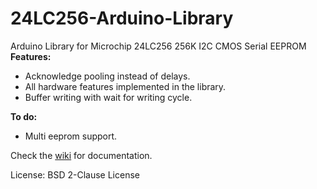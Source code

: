 # 24LC256-Arduino-Library
Arduino Library for Microchip 24LC256 256K I2C CMOS Serial EEPROM
**Features:**
 - Acknowledge pooling instead of delays.
 - All hardware features implemented in the library.
 - Buffer writing with wait for writing cycle.

**To do:**
 - Multi eeprom support.  
 
Check the [wiki](https://github.com/gngz/24LC256-Arduino-Library/wiki) for documentation.

License: BSD 2-Clause License
